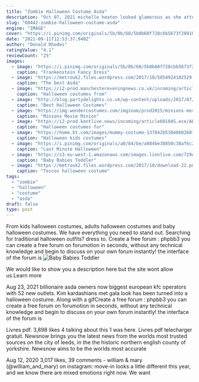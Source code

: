 ```yaml
---
title: "Zombie Halloween Costume Asda"
description: "Oct 07, 2021 michelle heaton looked glamorous as she attended asda's tickled pink event, which is in aid of breast cancer charities, on wednesday night. The liberty x singer, 42, donned a sequin mini"
slug: "60442-zombie-halloween-costume-asda"
engine: "IMAGE"
cover: "https://i.pinimg.com/originals/5b/0b/60/5b0b60f728cbb5673f289108f0553bdc.jpg"
date: "2021-09-11T12:53:37.940Z"
author: "Donald Rhodes"
ratingValue: "4.1"
reviewCount: "25"
images:
  - image: "https://i.pinimg.com/originals/5b/0b/60/5b0b60f728cbb5673f289108f0553bdc.jpg"
    caption: "Frankenstein Fancy Dress"
  - image: "https://metrouk2.files.wordpress.com/2017/10/5054924102529.jpg"
    caption: "The best Asda"
  - image: "https://i2-prod.manchestereveningnews.co.uk/incoming/article15292438.ece/ALTERNATES/s615b/0_morrisons-halloween.jpg"
    caption: "Halloween costumes from"
  - image: "http://blog.partydelights.co.uk/wp-content/uploads/2017/07/Scary-Clown-Costume-for-Kids.jpg"
    caption: "Best Halloween Costumes"
  - image: "https://img.wondercostumes.com/imgzoom/prod2015/minions-movie-girls-dress.jpg"
    caption: "Minions Movie Minion"
  - image: "https://i2-prod.kentlive.news/incoming/article601045.ece/ALTERNATES/s615b/Devil-3-12-years-Tesco-£10.jpg"
    caption: "Halloween costumes for"
  - image: "https://home.bt.com/images/mummy-costume-137842653048602601-131002161910.jpg"
    caption: "Halloween kids costumes"
  - image: "https://i.pinimg.com/originals/a0/84/be/a084be38850c38af6c2ac352cd56c198.jpg"
    caption: "Last Minute Halloween"
  - image: "https://s3-eu-west-1.amazonaws.com/images.linnlive.com/729e4b1e16df9f71532119ef6892125e/b2c0c23b-ece2-4f48-90bf-16f7514e8c8e.jpg"
    caption: "Baby Babies Toddler"
  - image: "https://metrouk2.files.wordpress.com/2017/10/download-22.png"
    caption: "Tescos halloween costume"
tags:
  - "zombie"
  - "halloween"
  - "costume"
  - "asda"
draft: false
type: post
---
```


From kids halloween costumes, adults halloween costumes and baby halloween costumes. We have everything you need to stand out. Searching for traditional halloween outfits? dress to. Create a free forum : phpbb3 you can create a free forum on forumotion in seconds, without any technical knowledge and begin to discuss on your own forum instantly! the interface of the forum is
![Baby Babies Toddler](https://s3-eu-west-1.amazonaws.com/images.linnlive.com/729e4b1e16df9f71532119ef6892125e/b2c0c23b-ece2-4f48-90bf-16f7514e8c8e.jpg "Baby Babies Toddler")

We would like to show you a description here but the site wont allow us.Learn more
<!--inArticleAds-->

<!--galleryOne-->

Aug 23, 2021 billionaire asda owners now biggest european kfc operators with 52 new outlets.  Kim kardashians met gala look has been turned into a halloween costume. Along with a gifCreate a free forum : phpbb3 you can create a free forum on forumotion in seconds, without any technical knowledge and begin to discuss on your own forum instantly! the interface of the forum is
<!--inArticleAds-->

<!--galleryTwo-->

Livres pdf. 3,898 likes  4 talking about this  1 was here. Livres pdf telecharger gratuit. Newsnow brings you the latest news from the worlds most trusted sources on the city of leeds, in the the historic northern english county of yorkshire. Newsnow aims to be the worlds most accurate
<!--galleryThree-->

Aug 12, 2020 3,017 likes, 39 comments - william & mary (@william_and_mary) on instagram: move-in looks a little different this year, and we know there are mixed emotions right now. We want
